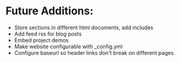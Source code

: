 # Future Additions:

- Store sections in different html documents, add includes
- Add feed rss for blog posts
- Embed project demos
- Make website configurable with \_config.yml
- Configure baseurl so header links don't break on different pages
